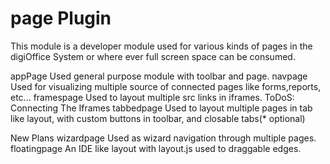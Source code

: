 page Plugin
===========

This module is a developer module used for various kinds of pages in the digiOffice System or where ever full screen space can be consumed.

appPage		Used general purpose module with toolbar and page.
navpage		Used for visualizing multiple source of connected pages like forms,reports, etc...
framespage	Used to layout multiple src links in iframes. ToDoS: Connecting The Iframes
tabbedpage		Used to layout multiple pages in tab like layout, with custom buttons in toolbar, and closable tabs(* optional)

New Plans
wizardpage 	Used as wizard navigation through multiple pages.
floatingpage	An IDE like layout with layout.js used to draggable edges.
